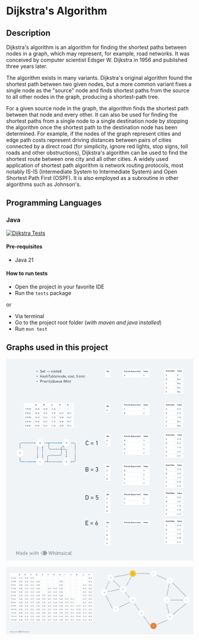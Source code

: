 # Dijkstra's Algorithm

## Description

Dijkstra's algorithm is an algorithm for finding the shortest paths between nodes in a graph, which may represent, for example, road networks. It was conceived by computer scientist Edsger W. Dijkstra in 1956 and published three years later.

The algorithm exists in many variants. Dijkstra's original algorithm found the shortest path between two given nodes, but a more common variant fixes a single node as the "source" node and finds shortest paths from the source to all other nodes in the graph, producing a shortest-path tree.

For a given source node in the graph, the algorithm finds the shortest path between that node and every other. It can also be used for finding the shortest paths from a single node to a single destination node by stopping the algorithm once the shortest path to the destination node has been determined. For example, if the nodes of the graph represent cities and edge path costs represent driving distances between pairs of cities connected by a direct road (for simplicity, ignore red lights, stop signs, toll roads and other obstructions), Dijkstra's algorithm can be used to find the shortest route between one city and all other cities. A widely used application of shortest path algorithm is network routing protocols, most notably IS-IS (Intermediate System to Intermediate System) and Open Shortest Path First (OSPF). It is also employed as a subroutine in other algorithms such as Johnson's.

## Programming Languages

### Java

[![Dijkstra Tests](https://github.com/giovannymassuia/algorithms/actions/workflows/dijkstra-java.yml/badge.svg?branch=main)](https://github.com/giovannymassuia/algorithms/actions/workflows/dijkstra-java.yml)

#### Pre-requisites

-   Java 21

#### How to run tests

-   Open the project in your favorite IDE
-   Run the `tests` package

or

-   Via terminal
-   Go to the project root folder (_with maven and java installed_)
-   Run `mvn test`

## Graphs used in this project

![Graph 1](./graph-assets/graph1.png)

![Graph 2](./graph-assets/graph2.png)
